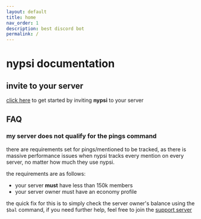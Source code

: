```yaml
---
layout: default
title: home
nav_order: 1
description: best discord bot
permalink: /
---
```


# nypsi documentation

## invite to your server

<a href="http://invite.nypsi.xyz" target="_blank">click here</a> to get started by inviting **nypsi** to your server

## FAQ

### my server does not qualify for the pings command

there are requirements set for pings/mentioned to be tracked,
as there is massive performance issues when nypsi tracks every mention on every server, no matter how much they use nypsi.<br />

the requirements are as follows:

-   your server **must** have less than 150k members
-   your server owner must have an economy profile

the quick fix for this is to simply check the server owner's balance using the `$bal` command, if you need further help, feel free to join the [support server](https://discord.gg/hJTDNST)
